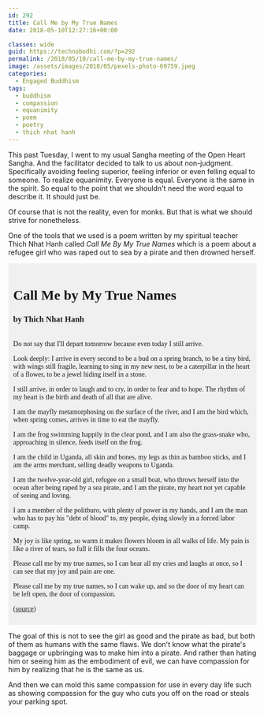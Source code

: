 ```yaml
---
id: 292
title: Call Me by My True Names
date: 2018-05-10T12:27:16+00:00

classes: wide
guid: https://technobodhi.com/?p=292
permalink: /2018/05/10/call-me-by-my-true-names/
image: /assets/images/2018/05/pexels-photo-69759.jpeg
categories:
  - Engaged Buddhism
tags:
  - buddhism
  - compassion
  - equanimity
  - poem
  - poetry
  - thich nhat hanh
---
```

<link href="https://fonts.googleapis.com/css?family=Kaushan+Script" rel="stylesheet">
<style type="text/css">
.poem { background: #f0f0f0; padding: 2%; font-family: 'Kaushan Script', cursive; }
.poem h1 { font-family: 'Kaushan Script', cursive; margin-bottom: 0; padding-bottom: 0; }
.poem h3 { font-family: 'Kaushan Script', cursive; }
.poem p { font-family: 'Kaushan Script', cursive; }
</style>
This past Tuesday, I went to my usual Sangha meeting of the Open Heart Sangha. And the facilitator decided to talk to us about non-judgment. Specifically avoiding feeling superior, feeling inferior or even felling equal to someone. To realize equanimity. Everyone is equal. Everyone is the same in the spirit. So equal to the point that we shouldn't need the word equal to describe it. It should just be.

Of course that is not the reality, even for monks. But that is what we should strive for nonetheless.

One of the tools that we used is a poem written by my spiritual teacher Thich Nhat Hanh called *Call Me By My True Names* which is a poem about a refugee girl who was raped out to sea by a pirate and then drowned herself.

<div class="poem"><h1>Call Me by My True Names</h1>
<h3>by Thich Nhat Hanh</h3>
<br />
Do not say that I'll depart tomorrow
because even today I still arrive.

Look deeply: I arrive in every second
to be a bud on a spring branch,
to be a tiny bird, with wings still fragile,
learning to sing in my new nest,
to be a caterpillar in the heart of a flower,
to be a jewel hiding itself in a stone.

I still arrive, in order to laugh and to cry,
in order to fear and to hope.
The rhythm of my heart is the birth and
death of all that are alive.

I am the mayfly metamorphosing on the surface of the river,
and I am the bird which, when spring comes, arrives in time
to eat the mayfly.

I am the frog swimming happily in the clear pond,
and I am also the grass-snake who, approaching in silence,
feeds itself on the frog.

I am the child in Uganda, all skin and bones,
my legs as thin as bamboo sticks,
and I am the arms merchant, selling deadly weapons to Uganda.

I am the twelve-year-old girl, refugee on a small boat,
who throws herself into the ocean after being raped by a sea pirate,
and I am the pirate, my heart not yet capable of seeing and loving.

I am a member of the politburo, with plenty of power in my hands,
and I am the man who has to pay his "debt of blood" to, my people,
dying slowly in a forced labor camp.

My joy is like spring, so warm it makes flowers bloom in all walks of life.
My pain is like a river of tears, so full it fills the four oceans.

Please call me by my true names,
so I can hear all my cries and laughs at once,
so I can see that my joy and pain are one.

Please call me by my true names,
so I can wake up,
and so the door of my heart can be left open,
the door of compassion.

(<a href="http://www.awakin.org/read/view.php?tid=2088">source</a>)
</div>

The goal of this is not to see the girl as good and the pirate as bad, but both of them as humans with the same flaws. We don't know what the pirate's baggage or upbringing was to make him into a pirate. And rather than hating him or seeing him as the embodiment of evil, we can have compassion for him by realizing that he is the same as us.

And then we can mold this same compassion for use in every day life such as showing compassion for the guy who cuts you off on the road or steals your parking spot.